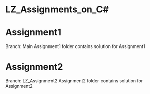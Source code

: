 # LZ_Assignments_on_C#

# Assignment1
Branch: Main 
Assignment1 folder contains solution for Assignment1

# Assignment2
Branch: LZ_Assignment2
Assignment2 folder contains solution for Assignment2

